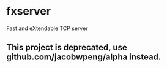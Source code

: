 fxserver
========

Fast and eXtendable TCP server

## This project is deprecated, use github.com/jacobwpeng/alpha instead.
